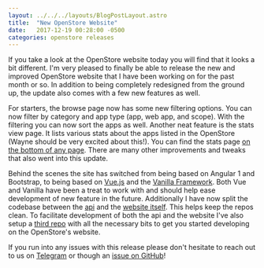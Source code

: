 ```yaml
---
layout: ../../../layouts/BlogPostLayout.astro
title:  "New OpenStore Website"
date:   2017-12-19 00:28:00 -0500
categories: openstore releases
---
```


If you take a look at the OpenStore website today you will
find that it looks a bit different. I'm very pleased to finally
be able to release the new and improved OpenStore website
that I have been working on for the past month or so. In addition
to being completely redesigned from the ground up, the update
also comes with a few new features as well.

For starters, the browse page now has some new filtering options.
You can now filter by category and app type (app, web app, and scope).
With the filtering you can now sort the apps as well. Another neat
feature is the stats view page. It lists various stats about the apps listed
in the OpenStore (Wayne should be very excited about this!). You can
find the stats page [on the bottom of any page](https://open-store.io/stats).
There are many other improvements and tweaks that also went into this update.

Behind the scenes the site has switched from being based on Angular 1 and
Bootstrap, to being based on [Vue.js](https://vuejs.org) and the
[Vanilla Framework](https://vanillaframework.io). Both Vue and Vanilla have been
a treat to work with and should help ease development of new feature in the future.
Additionally I have now split the codebase between the
[api](https://github.com/UbuntuOpenStore/openstore-api) and the
[website itself](https://github.com/UbuntuOpenStore/openstore-web). This helps
keep the repos clean. To facilitate development of both the api and the website
I've also setup a [third repo](https://github.com/UbuntuOpenStore/openstore-web-dev)
with all the necessary bits to get you started developing on the OpenStore's website.

If you run into any issues with this release please don't hesitate
to reach out to us on [Telegram](https://open-store.io/telegram) or
though an [issue on GitHub](https://github.com/UbuntuOpenStore/openstore-meta/issues)!
